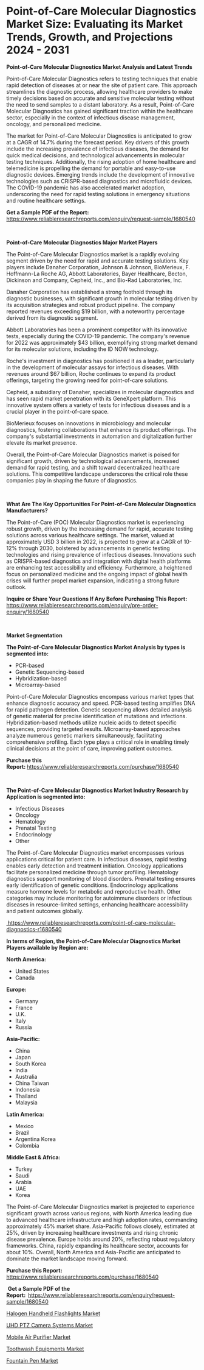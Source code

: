 <p><h1>Point-of-Care Molecular Diagnostics Market Size: Evaluating its Market Trends, Growth, and Projections 2024 - 2031</h1></p><p><strong>Point-of-Care Molecular Diagnostics Market Analysis and Latest Trends</strong></p>
<p><p>Point-of-Care Molecular Diagnostics refers to testing techniques that enable rapid detection of diseases at or near the site of patient care. This approach streamlines the diagnostic process, allowing healthcare providers to make timely decisions based on accurate and sensitive molecular testing without the need to send samples to a distant laboratory. As a result, Point-of-Care Molecular Diagnostics has gained significant traction within the healthcare sector, especially in the context of infectious disease management, oncology, and personalized medicine.</p><p>The market for Point-of-Care Molecular Diagnostics is anticipated to grow at a CAGR of 14.7% during the forecast period. Key drivers of this growth include the increasing prevalence of infectious diseases, the demand for quick medical decisions, and technological advancements in molecular testing techniques. Additionally, the rising adoption of home healthcare and telemedicine is propelling the demand for portable and easy-to-use diagnostic devices. Emerging trends include the development of innovative technologies such as CRISPR-based diagnostics and microfluidic devices. The COVID-19 pandemic has also accelerated market adoption, underscoring the need for rapid testing solutions in emergency situations and routine healthcare settings.</p></p>
<p><strong>Get a Sample PDF of the Report:&nbsp;</strong> <a href="https://www.reliableresearchreports.com/enquiry/request-sample/1680540?utm_campaign=32&utm_medium=2&utm_source=Github&utm_content=ia&utm_term=04102024&utm_id=point-of-care-molecular-diagnostics">https://www.reliableresearchreports.com/enquiry/request-sample/1680540</a></p>
<p>&nbsp;</p>
<p><strong>Point-of-Care Molecular Diagnostics Major Market Players</strong></p>
<p><p>The Point-of-Care Molecular Diagnostics market is a rapidly evolving segment driven by the need for rapid and accurate testing solutions. Key players include Danaher Corporation, Johnson & Johnson, BioMerieux, F. Hoffmann-La Roche AG, Abbott Laboratories, Bayer Healthcare, Becton, Dickinson and Company, Cepheid, Inc., and Bio-Rad Laboratories, Inc.</p><p>Danaher Corporation has established a strong foothold through its diagnostic businesses, with significant growth in molecular testing driven by its acquisition strategies and robust product pipeline. The company reported revenues exceeding $19 billion, with a noteworthy percentage derived from its diagnostic segment.</p><p>Abbott Laboratories has been a prominent competitor with its innovative tests, especially during the COVID-19 pandemic. The company's revenue for 2022 was approximately $43 billion, exemplifying strong market demand for its molecular solutions, including the ID NOW technology.</p><p>Roche's investment in diagnostics has positioned it as a leader, particularly in the development of molecular assays for infectious diseases. With revenues around $67 billion, Roche continues to expand its product offerings, targeting the growing need for point-of-care solutions.</p><p>Cepheid, a subsidiary of Danaher, specializes in molecular diagnostics and has seen rapid market penetration with its GeneXpert platform. This innovative system offers a variety of tests for infectious diseases and is a crucial player in the point-of-care space.</p><p>BioMerieux focuses on innovations in microbiology and molecular diagnostics, fostering collaborations that enhance its product offerings. The company's substantial investments in automation and digitalization further elevate its market presence.</p><p>Overall, the Point-of-Care Molecular Diagnostics market is poised for significant growth, driven by technological advancements, increased demand for rapid testing, and a shift toward decentralized healthcare solutions. This competitive landscape underscores the critical role these companies play in shaping the future of diagnostics.</p></p>
<p>&nbsp;</p>
<p><strong>What Are The Key Opportunities For Point-of-Care Molecular Diagnostics Manufacturers?</strong></p>
<p><p>The Point-of-Care (POC) Molecular Diagnostics market is experiencing robust growth, driven by the increasing demand for rapid, accurate testing solutions across various healthcare settings. The market, valued at approximately USD 3 billion in 2022, is projected to grow at a CAGR of 10-12% through 2030, bolstered by advancements in genetic testing technologies and rising prevalence of infectious diseases. Innovations such as CRISPR-based diagnostics and integration with digital health platforms are enhancing test accessibility and efficiency. Furthermore, a heightened focus on personalized medicine and the ongoing impact of global health crises will further propel market expansion, indicating a strong future outlook.</p></p>
<p><strong>Inquire or Share Your Questions If Any Before Purchasing This Report:</strong> <a href="https://www.reliableresearchreports.com/enquiry/pre-order-enquiry/1680540?utm_campaign=32&utm_medium=2&utm_source=Github&utm_content=ia&utm_term=04102024&utm_id=point-of-care-molecular-diagnostics">https://www.reliableresearchreports.com/enquiry/pre-order-enquiry/1680540</a></p>
<p>&nbsp;</p>
<p><strong>Market Segmentation</strong></p>
<p><strong>The Point-of-Care Molecular Diagnostics Market Analysis by types is segmented into:</strong></p>
<p><ul><li>PCR-based</li><li>Genetic Sequencing-based</li><li>Hybridization-based</li><li>Microarray-based</li></ul></p>
<p><p>Point-of-Care Molecular Diagnostics encompass various market types that enhance diagnostic accuracy and speed. PCR-based testing amplifies DNA for rapid pathogen detection. Genetic sequencing allows detailed analysis of genetic material for precise identification of mutations and infections. Hybridization-based methods utilize nucleic acids to detect specific sequences, providing targeted results. Microarray-based approaches analyze numerous genetic markers simultaneously, facilitating comprehensive profiling. Each type plays a critical role in enabling timely clinical decisions at the point of care, improving patient outcomes.</p></p>
<p><strong>Purchase this Report:&nbsp;</strong><a href="https://www.reliableresearchreports.com/purchase/1680540?utm_campaign=32&utm_medium=2&utm_source=Github&utm_content=ia&utm_term=04102024&utm_id=point-of-care-molecular-diagnostics">https://www.reliableresearchreports.com/purchase/1680540</a></p>
<p>&nbsp;</p>
<p><strong>The Point-of-Care Molecular Diagnostics Market Industry Research by Application is segmented into:</strong></p>
<p><ul><li>Infectious Diseases</li><li>Oncology</li><li>Hematology</li><li>Prenatal Testing</li><li>Endocrinology</li><li>Other</li></ul></p>
<p><p>The Point-of-Care Molecular Diagnostics market encompasses various applications critical for patient care. In infectious diseases, rapid testing enables early detection and treatment initiation. Oncology applications facilitate personalized medicine through tumor profiling. Hematology diagnostics support monitoring of blood disorders. Prenatal testing ensures early identification of genetic conditions. Endocrinology applications measure hormone levels for metabolic and reproductive health. Other categories may include monitoring for autoimmune disorders or infectious diseases in resource-limited settings, enhancing healthcare accessibility and patient outcomes globally.</p></p>
<p><a href="https://www.reliableresearchreports.com/point-of-care-molecular-diagnostics-r1680540?utm_campaign=32&utm_medium=2&utm_source=Github&utm_content=ia&utm_term=04102024&utm_id=point-of-care-molecular-diagnostics">&nbsp;https://www.reliableresearchreports.com/point-of-care-molecular-diagnostics-r1680540</a></p>
<p><strong>In terms of Region, the Point-of-Care Molecular Diagnostics Market Players available by Region are:</strong></p>
<p>
    <p> <strong> North America: </strong>
        <ul>
            <li>United States</li>
            <li>Canada</li>
        </ul>
        </p> 
    <p> <strong> Europe: </strong>
        <ul>
            <li>Germany</li>
            <li>France</li>
            <li>U.K.</li>
            <li>Italy</li>
            <li>Russia</li>
        </ul>
        </p> 
    <p> <strong> Asia-Pacific: </strong>
        <ul>
            <li>China</li>
            <li>Japan</li>
            <li>South Korea</li>
            <li>India</li>
            <li>Australia</li>
            <li>China Taiwan</li>
            <li>Indonesia</li>
            <li>Thailand</li>
            <li>Malaysia</li>
        </ul>
        </p> 
    <p> <strong> Latin America: </strong>
        <ul>
            <li>Mexico</li>
            <li>Brazil</li>
            <li>Argentina Korea</li>
            <li>Colombia</li>
        </ul>
        </p> 
    <p> <strong> Middle East & Africa: </strong>
        <ul>
            <li>Turkey</li>
            <li>Saudi</li>
            <li>Arabia</li>
            <li>UAE</li>
            <li>Korea</li>
        </ul>
    </p>
    </p>
<p><p>The Point-of-Care Molecular Diagnostics market is projected to experience significant growth across various regions, with North America leading due to advanced healthcare infrastructure and high adoption rates, commanding approximately 45% market share. Asia-Pacific follows closely, estimated at 25%, driven by increasing healthcare investments and rising chronic disease prevalence. Europe holds around 20%, reflecting robust regulatory frameworks. China, rapidly expanding its healthcare sector, accounts for about 10%. Overall, North America and Asia-Pacific are anticipated to dominate the market landscape moving forward.</p></p>
<p><strong>Purchase this Report: </strong><a href="https://www.reliableresearchreports.com/purchase/1680540?utm_campaign=32&utm_medium=2&utm_source=Github&utm_content=ia&utm_term=04102024&utm_id=point-of-care-molecular-diagnostics">https://www.reliableresearchreports.com/purchase/1680540</a></p>
<p>&nbsp;<strong>Get a Sample PDF of the Report:&nbsp;&nbsp;</strong><a href="https://www.reliableresearchreports.com/enquiry/request-sample/1680540?utm_campaign=32&utm_medium=2&utm_source=Github&utm_content=ia&utm_term=04102024&utm_id=point-of-care-molecular-diagnostics">https://www.reliableresearchreports.com/enquiry/request-sample/1680540</a></p>
<p><strong></strong></p>
<p><p><a href="https://issuu.com/reportprime-2/docs/halogen-handheld-flashlights-market_1dd534ec778bcc?utm_campaign=32&utm_medium=2&utm_source=Github&utm_content=ia&utm_term=04102024&utm_id=point-of-care-molecular-diagnostics">Halogen Handheld Flashlights Market</a></p><p><a href="https://issuu.com/reportprime-2/docs/uhd-ptz-camera-systems-market-size-_a43cb1667d2e10?utm_campaign=32&utm_medium=2&utm_source=Github&utm_content=ia&utm_term=04102024&utm_id=point-of-care-molecular-diagnostics">UHD PTZ Camera Systems Market</a></p><p><a href="https://www.linkedin.com/pulse/mobile-air-purifier-market-share-analysis-growth-trends-forecasts-trh7f?utm_campaign=32&utm_medium=2&utm_source=Github&utm_content=ia&utm_term=04102024&utm_id=point-of-care-molecular-diagnostics">Mobile Air Purifier Market</a></p><p><a href="https://github.com/MonroeBullock54/Market-Research-Report-List-1/blob/main/toothwash-equipments-market.md?utm_campaign=32&utm_medium=2&utm_source=Github&utm_content=ia&utm_term=04102024&utm_id=point-of-care-molecular-diagnostics">Toothwash Equipments Market</a></p><p><a href="https://www.linkedin.com/pulse/fountain-pen-market-overview-forecast-2024-2031-detailed-4wa7f?utm_campaign=32&utm_medium=2&utm_source=Github&utm_content=ia&utm_term=04102024&utm_id=point-of-care-molecular-diagnostics">Fountain Pen Market</a></p></p>